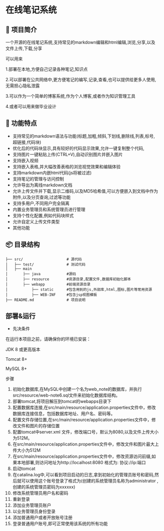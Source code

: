 # 在线笔记系统

## 📖 项目简介
一个开源的在线笔记系统,支持常见的markdown编辑和html编辑,浏览,分享,以及文件上传,下载,分享

可以用来

1.部署在本地,方便自己记录各种笔记,知识点

2.可以部署在公共网络中,更方便笔记的编写,记录,查看,也可以提供给更多人使用,无需担心隐私泄露

3.可以作为一个简单的博客系统,作为个人博客,或者作为知识管理工具

4.或者可以用来做毕业设计

## 🚀 功能特点
- 支持常见的markdown语法与功能(标题,加粗,倾斜,下划线,删除线,列表,标号,超链接,代码块)
- 优化后的代码块显示,具有较好的代码显示效果,允许一键复制整个代码,
- 支持图片一键粘贴上传(CTRL+V),自动识别图片并嵌入图片
- 支持嵌入视频
- 支持嵌入表格,并大幅改善表格的浏览视觉效果和编辑体验
- 支持markdown内嵌html代码(js将被过滤)
- 支持笔记的管理与访问控制
- 允许导出为离线markdown文档
- 允许上传文件并下载,显示二维码,以及MD5哈希值,可以方便嵌入到文档中作为附件,以及分页查询,过滤等功能
- 支持多用户,不同用户完全隔离
- 内置业务管理员和系统管理员进行管理
- 支持个性化配置,例如代码块样式
- 允许自定义上传文件类型
- 其他功能

## 📦 目录结构
```text
├── src/                    # 源代码
│   ├── test/               # 测试代码
│   ├── main
│       ├── java            #源码
│       ├── resource        #资源目录,配置文件,数据库初始化脚本
│       ├── webapp          #前端资源目录
│           ├── static      #包含用到的js,外部库,html,图标,图片等常用资源
│           ├── WEB-INF     #包含jsp视图模板
├── README.md               # 项目说明
```

## 部署&运行
- 先决条件

在运行本项目之前，请确保你的环境已安装：

JDK 8 或更高版本

Tomcat 8+

MySQL 8+

步骤
1. 初始化数据库,在MySQL中创建一个名为web_note的数据库，并执行src/resource/web-note6.sql文件来初始化数据库结构。
2. 部署tomcat,将项目解压到tomcat的webapps目录下
3. 配置数据库连接,在src/main/resource/application.properties文件中，修改数据库连接信息，包括数据库地址、用户名、密码等。
4. 配置文件存储位置,在src/main/resource/application.properties文件中，修改文件和图片的存储位置
5. 配置tomcat中server.xml 文件，修改端口号，默认为8080,以及文件上传大小为512M。
6. 在src/main/resource/application.properties文件中，修改文件和图片最大上传大小为512M
7. 在src/main/resource/application.properties文件中，修改资源访问前缀,如果本地部署,则访问地址为http://localhost:8080 格式为:     协议://ip:端口
8. 启动tomcat
9. 在catalina.log中,可以看到项目启动的日志,拿到初始化的管理员账号和密码,然后就可以使用这个账号登录了格式为(创建的系统管理员名称为administrator ,创建的系统管理员密码为xxxxxx)
10. 修改系统管理员用户名和密码
11. 重新登录
12. 添加业务管理员账户
13. 以业务管理员身份登录
14. 添加普通用户或者开放账号注册
15. 登录普通用户账号,即可正常使用该系统的所有功能
